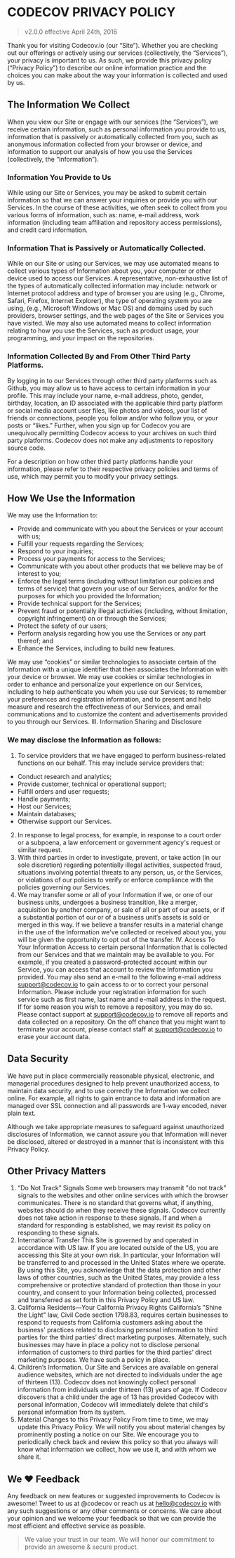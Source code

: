 # CODECOV PRIVACY POLICY
> v2.0.0 effective April 24th, 2016

Thank you for visiting Codecov.io (our “Site”). Whether you are checking out our offerings or actively using our services (collectively, the “Services”), your privacy is important to us. As such, we provide this privacy policy (“Privacy Policy”) to describe our online information practice and the choices you can make about the way your information is collected and used by us.

## The Information We Collect
When you view our Site or engage with our services (the “Services”), we receive certain information, such as personal information you provide to us, information that is passively or automatically collected from you, such as anonymous information collected from your browser or device, and information to support our analysis of how you use the Services (collectively, the “Information”).

### Information You Provide to Us
While using our Site or Services, you may be asked to submit certain information so that we can answer your inquiries or provide you with our Services. In the course of these activities, we often seek to collect from you various forms of information, such as: name, e-mail address, work information (including team affiliation and repository access permissions), and credit card information.

### Information That is Passively or Automatically Collected.
While on our Site or using our Services, we may use automated means to collect various types of Information about you, your computer or other device used to access our Services. A representative, non-exhaustive list of the types of automatically collected information may include: network or Internet protocol address and type of browser you are using (e.g., Chrome, Safari, Firefox, Internet Explorer), the type of operating system you are using, (e.g., Microsoft Windows or Mac OS) and domains used by such providers, browser settings, and the web pages of the Site or Services you have visited. We may also use automated means to collect information relating to how you use the Services, such as product usage, your programming, and your impact on the repositories.

### Information Collected By and From Other Third Party Platforms.
By logging in to our Services through other third party platforms such as Github, you may allow us to have access to certain information in your profile. This may include your name, e-mail address, photo, gender, birthday, location, an ID associated with the applicable third party platform or social media account user files, like photos and videos, your list of friends or connections, people you follow and/or who follow you, or your posts or “likes.”  Further, when you sign up for Codecov you are unequivocally permitting Codecov access to your archives on such third party platforms. Codecov does not make any adjustments to repository source code.

For a description on how other third party platforms handle your information, please refer to their respective privacy policies and terms of use, which may permit you to modify your privacy settings.

## How We Use the Information
We may use the Information to:
- Provide and communicate with you about the Services or your account with us;
- Fulfill your requests regarding the Services;
- Respond to your inquiries;
- Process your payments for access to the Services;
- Communicate with you about other products that we believe may be of interest to you;
- Enforce the legal terms (including without limitation our policies and terms of service) that govern your use of our Services, and/or for the purposes for which you provided the Information;
- Provide technical support for the Services;
- Prevent fraud or potentially illegal activities (including, without limitation, copyright infringement) on or through the Services;
- Protect the safety of our users;
- Perform analysis regarding how you use the Services or any part thereof; and
- Enhance the Services, including to build new features.

We may use “cookies” or similar technologies to associate certain of the Information with a unique identifier that then associates the Information with your device or browser. We may use cookies or similar technologies in order to enhance and personalize your experience on our Services, including to help authenticate you when you use our Services; to remember your preferences and registration information, and to present and help measure and research the effectiveness of our Services, and email communications and to customize the content and advertisements provided to you through our Services.
III. Information Sharing and Disclosure

### We may disclose the Information as follows:
1. To service providers that we have engaged to perform business-related functions on our behalf. This may include service providers that:
  - Conduct research and analytics;
  - Provide customer, technical or operational support;
  - Fulfill orders and user requests;
  - Handle payments;
  - Host our Services;
  - Maintain databases;
  - Otherwise support our Services.
2. In response to legal process, for example, in response to a court order or a subpoena, a law enforcement or government agency's request or similar request.
3. With third parties in order to investigate, prevent, or take action (in our sole discretion) regarding potentially illegal activities, suspected fraud, situations involving potential threats to any person, us, or the Services, or violations of our policies to verify or enforce compliance with the policies governing our Services.
4. We may transfer some or all of your Information if we, or one of our business units, undergoes a business transition, like a merger, acquisition by another company, or sale of all or part of our assets, or if a substantial portion of our or of a business unit’s assets is sold or merged in this way. If we believe a transfer results in a material change in the use of the Information we've collected or received about you, you will be given the opportunity to opt out of the transfer.
IV. Access To Your Information
Access to certain personal Information that is collected from our Services and that we maintain may be available to you. For example, if you created a password-protected account within our Service, you can access that account to review the Information you provided.
You may also send an e-mail to the following e-mail address support@codecov.io to gain access to or to correct your personal Information. Please include your registration information for such service such as first name, last name and e-mail address in the request.
If for some reason you wish to remove a repository, you may do so. Please contact support at support@codecov.io to remove all reports and data collected on a repository. On the off chance that you might want to terminate your account, please contact staff at support@codecov.io to erase your account data.

## Data Security
We have put in place commercially reasonable physical, electronic, and managerial procedures designed to help prevent unauthorized access, to maintain data security, and to use correctly the Information we collect online. For example, all rights to gain entrance to data and information are managed over SSL connection and all passwords are 1-way encoded, never plain text.

Although we take appropriate measures to safeguard against unauthorized disclosures of Information, we cannot assure you that Information will never be disclosed, altered or destroyed in a manner that is inconsistent with this Privacy Policy.

## Other Privacy Matters
1. “Do Not Track” Signals
Some web browsers may transmit "do not track" signals to the websites and other online services with which the browser communicates. There is no standard that governs what, if anything, websites should do when they receive these signals. Codecov currently does not take action in response to these signals. If and when a standard for responding is established, we may revisit its policy on responding to these signals.
2. International Transfer
This Site is governed by and operated in accordance with US law. If you are located outside of the US, you are accessing this Site at your own risk. In particular, your Information will be transferred to and processed in the United States where we operate. By using this Site, you acknowledge that the data protection and other laws of other countries, such as the United States, may provide a less comprehensive or protective standard of protection than those in your country, and consent to your Information being collected, processed and transferred as set forth in this Privacy Policy and US law.
3. California Residents—Your California Privacy Rights
California’s "Shine the Light" law, Civil Code section 1798.83, requires certain businesses to respond to requests from California customers asking about the business' practices related to disclosing personal information to third parties for the third parties’ direct marketing purposes. Alternately, such businesses may have in place a policy not to disclose personal information of customers to third parties for the third parties’ direct marketing purposes. We have such a policy in place.
4. Children’s Information.
Our Site and Services are available on general audience websites, which are not directed to individuals under the age of thirteen (13).  Codecov does not knowingly collect personal information from individuals under thirteen (13) years of age.  If Codecov discovers that a child under the age of 13 has provided Codecov with personal information, Codecov will immediately delete that child's personal information from its system.
5. Material Changes to this Privacy Policy
From time to time, we may update this Privacy Policy. We will notify you about material changes by prominently posting a notice on our Site. We encourage you to periodically check back and review this policy so that you always will know what information we collect, how we use it, and with whom we share it.

## We :heart: Feedback
Any feedback on new features or suggested improvements to Codecov is awesome! Tweet to us at @codecov or reach us at hello@codecov.io with any such suggestions or any other comments or concerns. We care about your opinion and we welcome your feedback so that we can provide the most efficient and effective service as possible.

> We value your trust in our team. We will honor our commitment to provide an awesome & secure product.
